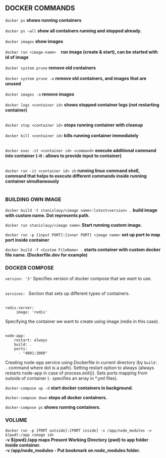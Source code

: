 ## DOCKER COMMANDS   ##
```docker ps``` **shows running containers**<br><br>
```docker ps —all``` **show all containers running and stopped already.**<br><br>
```docker images``` **show images**<br><br>
```docker run <image-name> ```  **run image (create & start), can be started with id of image**<br><br>
```docker system prune``` **remove old containers**<br><br>
```docker system prune -a``` **remove old containers, and images that are unused**<br><br>
```docker images -a``` **remove images**<br><br>
```docker logs <container id>``` **shows stopped container logs (not restarting container)**<br><br>


```docker stop <container id>``` **stops running container with cleanup**<br><br>
```docker kill <container id>``` **kills running container immediately**<br><br>


```docker exec -it <container id> <command>``` **execute additional command into container (-it : allows to provide input to container)**<br><br>

```docker run -it <container id> sh``` **running linux command shell, command that helps to execute different commands inside running container simultaneously**<br><br>

### BUILDING OWN IMAGE ###

```docker build -t stanislauy/<image name>:latest<version> .```  **build image with custom name. Dot represents path.**<br>

```docker run stanislauy/<image name>``` **Start running custom image.**<br>

```docker run -p [input PORT]:[inner PORT] <image name>``` **set up port to map port inside container**<br>

```docker build -f <Custom FileName> .``` **starts container with custom docker file name. (Dockerfile.dev for example)**

### DOCKER COMPOSE ###
```version: '3'``` 
Specifies version of docker compose that we want to use.<br><br>

```services: ``` Section that sets up different types of containers.<br><br>

```
redis-server:
     image: 'redis'
```
Specifying the container we want to create using image (redis in this case).<br><br>
   
```
node-app:
    restart: always
    build: .
    ports:
      - "4001:3000"
```
Creating node-app service using Dockerfile in current directory (by ```build: .``` command where dot is a path). Setting restart option to always (always restarts node-app in case of process.exit(<status code>)). Sets ports mapping from outside of container (```-``` specifies an array in *.yml files).

```docker-compose up -d``` **start docker containers in background.**

```docker-compose down``` **stops all docker containers.**

```docker-compose ps``` **shows running containers.**


### VOLUME ###

```docker run -p [PORT outside]:[PORT inside] -v /app/node_modules -v $(pwd):/app <image id>``` <br>
**-v $(pwd):/app maps Present Working Directory (pwd) to app folder inside container.<br>
-v /app/node_modules - Put bookmark on node_modules folder.**





